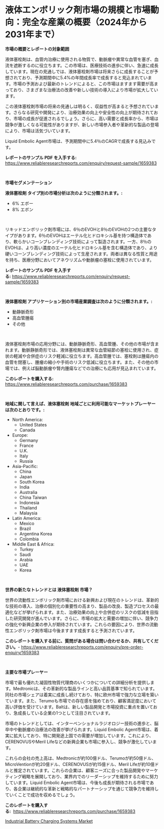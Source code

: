<p><h1>液体エンボリック剤市場の規模と市場動向：完全な産業の概要（2024年から2031年まで）</h1></p><p><strong>市場の概要とレポートの対象範囲</strong></p>
<p><p>液体塞栓剤は、血管内治療に使用される物質で、動脈瘤や異常な血管を塞ぎ、血流を遮断するのに役立ちます。この市場は、医療技術の進歩に伴い、急速に成長しています。現在の見通しでは、液体塞栓剤市場は将来さらに成長することが予想されており、予測期間中に5.4%の年間成長率で成長すると見込まれています。市場の予測および最新のトレンドによると、この市場はますます需要が高まっており、さまざまな治療法の改善や新しい技術の導入により市場が拡大しています。</p><p>この液体塞栓剤市場の将来の見通しは明るく、収益性が高まると予想されています。さらなる研究や開発により、治療効果の向上や安全性の向上が期待されており、市場の成長が促進されるでしょう。さらに、高い需要と成長率から、市場は競争が激しくなる可能性がありますが、新しい市場参入者や革新的な製品の登場により、市場は活気づいています。</p><p>Liquid Embolic Agent市場は、予測期間中に5.4％のCAGRで成長する見込みです。</p></p>
<p><strong>レポートのサンプル PDF を入手する:</strong> <a href="https://www.reliableresearchreports.com/enquiry/request-sample/1659383">https://www.reliableresearchreports.com/enquiry/request-sample/1659383</a></p>
<p>&nbsp;</p>
<p><strong>市場セグメンテーション</strong></p>
<p><strong>液体塞栓剤 タイプ別の市場分析は次のように分類されます。:</strong></p>
<p><ul><li>6% エボー</li><li>8% エボン</li></ul></p>
<p>&nbsp;</p>
<p><p>リキッドエンボリック剤市場には、6％のEVOHと8％のEVOHの2つの主要なタイプがあります。6％のEVOHはエーテル化ヒドロキシル基を持つ構造体であり、軟らかいコーンブレンディング技術によって製造されます。一方、8％のEVOHは、より高い濃度のエーテル化ヒドロキシル基を含む構造体であり、より硬いコーンブレンディング技術によって生産されます。両者は異なる性質と用途を持ち、医療分野においてアネウリズムや動脈瘤の塞栓に使用されています。</p></p>
<p><strong>レポートのサンプル PDF を入手する:</strong>&nbsp;<a href="https://www.reliableresearchreports.com/enquiry/request-sample/1659383">https://www.reliableresearchreports.com/enquiry/request-sample/1659383</a></p>
<p>&nbsp;</p>
<p><strong> 液体塞栓剤 アプリケーション別の市場産業調査は次のように分類されます。:</strong></p>
<p><ul><li>動静脈奇形</li><li>高血管腫瘍</li><li>その他</li></ul></p>
<p>&nbsp;</p>
<p><p>液体塞栓剤市場の応用分野には、動脈静脈奇形、高血管腫、その他の市場が含まれます。動脈静脈奇形では、液体塞栓剤は異常な血管結節の塞栓に使用され、症状の軽減や合併症のリスク軽減に役立ちます。高血管腫では、塞栓剤は腫瘍内の血管を閉塞し、腫瘤の縮小や手術のリスク低減に役立ちます。また、その他の市場では、例えば脳動脈瘤や腎内腫瘍などでの治療にも応用が見込まれています。</p></p>
<p><strong>このレポートを購入する:</strong>&nbsp; <a href="https://www.reliableresearchreports.com/purchase/1659383">https://www.reliableresearchreports.com/purchase/1659383</a></p>
<p>&nbsp;</p>
<p><strong>地域に関して言えば、液体塞栓剤 地域ごとに利用可能なマーケットプレーヤーは次のとおりです。:</strong></p>
<p><ul>
    <li>
        North America:
        <ul>
            <li>United States</li>
            <li>Canada</li>
        </ul>
    </li>
    <li>
        Europe:
        <ul>
            <li>Germany</li>
            <li>France</li>
            <li>U.K.</li>
            <li>Italy</li>
            <li>Russia</li>
        </ul>
    </li>
    <li>
        Asia-Pacific:
        <ul>
            <li>China</li>
            <li>Japan</li>
            <li>South Korea</li>
            <li>India</li>
            <li>Australia</li>
            <li>China Taiwan</li>
            <li>Indonesia</li>
            <li>Thailand</li>
            <li>Malaysia</li>
        </ul>
    </li>
    <li>
        Latin America:
        <ul>
            <li>Mexico</li>
            <li>Brazil</li>
            <li>Argentina Korea</li>
            <li>Colombia</li>
        </ul>
    </li>
    <li>
        Middle East & Africa:
        <ul>
            <li>Turkey</li>
            <li>Saudi</li>
            <li>Arabia</li>
            <li>UAE</li>
            <li>Korea</li>
        </ul>
    </li>
    </ul></p>
<p>&nbsp;</p>
<p><strong>世界の新たなトレンドとは 液体塞栓剤 市場？</strong></p>
<p><p>世界の流動性エンボリック剤市場における新興および現在のトレンドは、革新的な技術の導入、治療の個別化の重要性の高まり、製品の改良、製造プロセスの最適化などが挙げられます。また、治療効果の向上や合併症のリスクの低減を目指した研究開発が進んでいます。さらに、市場の拡大と需要の増加に伴い、競争力の強化や新興企業の参入が期待されています。これらの要因により、世界の流動性エンボリック剤市場は今後ますます成長すると予測されています。</p></p>
<p><strong>このレポートを購入する前に、質問がある場合は問い合わせるか、共有してください。</strong>- <a href="https://www.reliableresearchreports.com/enquiry/pre-order-enquiry/1659383">https://www.reliableresearchreports.com/enquiry/pre-order-enquiry/1659383</a></p>
<p>&nbsp;</p>
<p><strong>主要な市場プレーヤー</strong></p>
<p><p>市場で最も優れた凝固性物質代理商のいくつかについての詳細分析を提供します。Medtronicは、その革新的な製品ラインと高い品質基準で知られています。同社の市場シェアは着実に成長し続けており、特に欧州市場で強力な立場を築いています。また、Terumoも市場での存在感を強めており、顧客満足度において高い評価を受けています。Baltは、新しい製品開発と市場投資に重点を置いており、急成長している企業の1つとして注目されています。</p><p>市場のトレンドとしては、インターベンショナルラジオロジー技術の進歩と、脳卒中や動脈瘤の治療法の改善が挙げられます。Liquid Embolic Agent市場は、着実に拡大しており、特に開発途上国での需要が増加しています。これにより、CERENOVUSやMeril Lifeなどの新興企業も市場に参入し、競争が激化しています。</p><p>これらの会社の売上高は、Medtronicが約100億ドル、Terumoが約50億ドル、MicroVentionが約20億ドル、CERENOVUSが約15億ドル、Meril Lifeが約10億ドルと推定されています。これらの企業は、顧客ニーズに合った製品開発やマーケティング戦略を展開しており、業界内でのリーダーシップを維持するために努力しています。Liquid Embolic Agent市場は、今後も成長が期待される市場であり、各企業は継続的な革新と戦略的なパートナーシップを通じて競争力を維持していくことで成功を収めるでしょう。</p></p>
<p><strong>このレポートを購入する:</strong>&nbsp;&nbsp;<a href="https://www.reliableresearchreports.com/purchase/1659383">https://www.reliableresearchreports.com/purchase/1659383</a></p>
<p><p><a href="https://medium.com/@sharonbroojks53/industrial-battery-charging-systems-market-trends-and-market-analysis-forecasted-for-period-57795aa593c8">Industrial Battery Charging Systems Market</a></p></p>